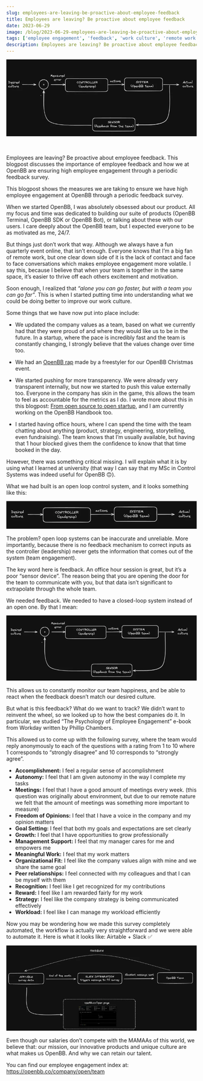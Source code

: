 ```yaml
---
slug: employees-are-leaving-be-proactive-about-employee-feedback
title: Employees are leaving? Be proactive about employee feedback
date: 2023-06-29
image: /blog/2023-06-29-employees-are-leaving-be-proactive-about-employee-feedback.png
tags: ['employee engagement', 'feedback', 'work culture', 'remote work', 'team happiness']
description: Employees are leaving? Be proactive about employee feedback. This blogpost discusses the importance of employee feedback and how we at OpenBB are ensuring high employee engagement through a periodic feedback survey.
---
```


<p align="center">
    <img width="600" src="/blog/2023-06-29-employees-are-leaving-be-proactive-about-employee-feedback.png"/>
</p>

<br />

Employees are leaving? Be proactive about employee feedback. This blogpost discusses the importance of employee feedback and how we at OpenBB are ensuring high employee engagement through a periodic feedback survey.

<!-- truncate -->

<div style={{borderTop: '1px solid #0088CC', margin: '1.5em 0'}} />

This blogpost shows the measures we are taking to ensure we have high employee engagement at OpenBB through a periodic feedback survey.

When we started OpenBB, I was absolutely obsessed about our product. All my focus and time was dedicated to building our suite of products (OpenBB Terminal, OpenBB SDK or OpenBB Bot), or talking about these with our users. I care deeply about the OpenBB team, but I expected everyone to be as motivated as me, 24/7.

But things just don’t work that way. Although we always have a fun quarterly event online, that isn’t enough. Everyone knows that I’m a big fan of remote work, but one clear down side of it is the lack of contact and face to face conversations which makes employee engagement more volatile. I say this, because I believe that when your team is together in the same space, it’s easier to thrive off each others excitement and motivation.

Soon enough, I realized that _“alone you can go faster, but with a team you can go far”_. This is when I started putting time into understanding what we could be doing better to improve our work culture.

Some things that we have now put into place include:

- We updated the company values as a team, based on what we currently had that they were proud of and where they would like us to be in the future. In a startup, where the pace is incredibly fast and the team is constantly changing, I strongly believe that the values change over time too.

- We had an [OpenBB rap](https://www.youtube.com/watch?time_continue=48&v=ThtSC8s0h6I&embeds_referring_euri=https%3A%2F%2Fopenbb.co%2Fblog&source_ve_path=MzY4NDIsMjg2NjMsMjg2NjY&ab_channel=OpenBB) made by a freestyler for our OpenBB Christmas event.

- We started pushing for more transparency. We were already very transparent internally, but now we started to push this value externally too. Everyone in the company has skin in the game, this allows the team to feel as accountable for the metrics as I do. I wrote more about this in this blogpost: [From open source to open startup](/blog/from-open-source-to-open-startup), and I am currently working on the OpenBB Handbook too.

- I started having office hours, where I can spend the time with the team chatting about anything (product, strategy, engineering, storytelling, even fundraising). The team knows that I’m usually available, but having that 1 hour blocked gives them the confidence to know that that time booked in the day.

However, there was something critical missing. I will explain what it is by using what I learned at university (that way I can say that my MSc in Control Systems was indeed useful for OpenBB 🙃).

What we had built is an open loop control system, and it looks something like this:

![image](/blog/2023-06-29-employees-are-leaving-be-proactive-about-employee-feedback_1.png)

The problem? open loop systems can be inaccurate and unreliable. More importantly, because there is no feedback mechanism to correct inputs as the controller (leadership) never gets the information that comes out of the system (team engagement).

The key word here is feedback. An office hour session is great, but it’s a poor “sensor device”. The reason being that you are opening the door for the team to communicate with you, but that data isn’t significant to extrapolate through the whole team.

We needed feedback. We needed to have a closed-loop system instead of an open one. By that I mean:

![image](/blog/2023-06-29-employees-are-leaving-be-proactive-about-employee-feedback_2.png)

This allows us to constantly monitor our team happiness, and be able to react when the feedback doesn’t match our desired culture.

But what is this feedback? What do we want to track? We didn’t want to reinvent the wheel, so we looked up to how the best companies do it. In particular, we studied “The Psychology of Employee Engagement” e-book from Workday written by Phillip Chambers.

This allowed us to come up with the following survey, where the team would reply anonymously to each of the questions with a rating from 1 to 10 where 1 corresponds to “strongly disagree” and 10 corresponds to “strongly agree”.

- **Accomplishment:** I feel a regular sense of accomplishment
- **Autonomy:** I feel that I am given autonomy in the way I complete my tasks
- **Meetings:** I feel that I have a good amount of meetings every week. (this question was originally about environment, but due to our remote nature we felt that the amount of meetings was something more important to measure)
- **Freedom of Opinions:** I feel that I have a voice in the company and my opinion matters
- **Goal Setting:** I feel that both my goals and expectations are set clearly
- **Growth:** I feel that I have opportunities to grow professionally
- **Management Support:** I feel that my manager cares for me and empowers me
- **Meaningful Work:** I feel that my work matters
- **Organizational Fit:** I feel like the company values align with mine and we share the same goal
- **Peer relationships:** I feel connected with my colleagues and that I can be myself with them
- **Recognition:** I feel like I get recognized for my contributions
- **Reward:** I feel like I am rewarded fairly for my work
- **Strategy:** I feel like the company strategy is being communicated effectively
- **Workload:** I feel like I can manage my workload efficiently

Now you may be wondering how we made this survey completely automated, the workflow is actually very straightforward and we were able to automate it. Here is what it looks like: Airtable + Slack ✅

![image](/blog/2023-06-29-employees-are-leaving-be-proactive-about-employee-feedback_3.png)

Even though our salaries don’t compete with the MAMAAs of this world, we believe that: our mission, our innovative products and unique culture are what makes us OpenBB. And why we can retain our talent.

You can find our employee engagement index at: https://openbb.co/company/open/team
